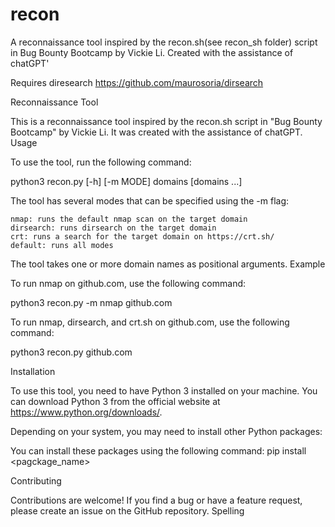 # recon
A reconnaissance tool inspired by the recon.sh(see recon_sh folder) script in Bug Bounty Bootcamp by Vickie Li. Created with the assistance of chatGPT'

Requires diresearch
https://github.com/maurosoria/dirsearch



Reconnaissance Tool

This is a reconnaissance tool inspired by the recon.sh script in "Bug Bounty Bootcamp" by Vickie Li. It was created with the assistance of chatGPT.
Usage

To use the tool, run the following command:


python3 recon.py [-h] [-m MODE] domains [domains ...]

The tool has several modes that can be specified using the -m flag:

    nmap: runs the default nmap scan on the target domain
    dirsearch: runs dirsearch on the target domain
    crt: runs a search for the target domain on https://crt.sh/
    default: runs all modes

The tool takes one or more domain names as positional arguments.
Example

To run nmap on github.com, use the following command:

python3 recon.py -m nmap github.com

To run nmap, dirsearch, and crt.sh on github.com, use the following command:

python3 recon.py github.com

Installation

To use this tool, you need to have Python 3 installed on your machine. You can download Python 3 from the official website at https://www.python.org/downloads/.

Depending on your system, you may need to install other Python packages:

You can install these packages using the following command:
pip install <pagckage_name>

Contributing

Contributions are welcome! If you find a bug or have a feature request, please create an issue on the GitHub repository.
Spelling


